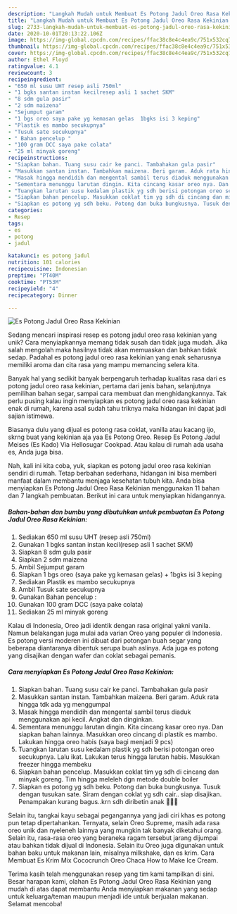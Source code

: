 ```yaml
---
description: "Langkah Mudah untuk Membuat Es Potong Jadul Oreo Rasa Kekinian yang Enak Banget"
title: "Langkah Mudah untuk Membuat Es Potong Jadul Oreo Rasa Kekinian yang Enak Banget"
slug: 2733-langkah-mudah-untuk-membuat-es-potong-jadul-oreo-rasa-kekinian-yang-enak-banget
date: 2020-10-01T20:13:22.106Z
image: https://img-global.cpcdn.com/recipes/ffac38c8e4c4ea9c/751x532cq70/es-potong-jadul-oreo-rasa-kekinian-foto-resep-utama.jpg
thumbnail: https://img-global.cpcdn.com/recipes/ffac38c8e4c4ea9c/751x532cq70/es-potong-jadul-oreo-rasa-kekinian-foto-resep-utama.jpg
cover: https://img-global.cpcdn.com/recipes/ffac38c8e4c4ea9c/751x532cq70/es-potong-jadul-oreo-rasa-kekinian-foto-resep-utama.jpg
author: Ethel Floyd
ratingvalue: 4.1
reviewcount: 3
recipeingredient:
- "650 ml susu UHT resep asli 750ml"
- "1 bgks santan instan kecilresep asli 1 sachet SKM"
- "8 sdm gula pasir"
- "2 sdm maizena"
- "Sejumput garam"
- "1 bgs oreo saya pake yg kemasan gelas  1bgks isi 3 keping"
- "Plastik es mambo secukupnya"
- "Tusuk sate secukupnya"
- " Bahan pencelup "
- "100 gram DCC saya pake colata"
- "25 ml minyak goreng"
recipeinstructions:
- "Siapkan bahan. Tuang susu cair ke panci. Tambahakan gula pasir"
- "Masukkan santan instan. Tambahkan maizena. Beri garam. Aduk rata hingga tdk ada yg menggumpal"
- "Masak hingga mendidih dan mengental sambil terus diaduk menggunakan api kecil. Angkat dan dinginkan."
- "Sementara menunggu larutan dingin. Kita cincang kasar oreo nya. Dan siapkan bahan lainnya. Masukkan oreo cincang di plastik es mambo. Lakukan hingga oreo habis (saya bagi menjadi 9 pcs)"
- "Tuangkan larutan susu kedalam plastik yg sdh berisi potongan oreo secukupnya. Lalu ikat. Lakukan terus hingga larutan habis. Masukkan freezer hingga membeku"
- "Siapkan bahan pencelup. Masukkan coklat tim yg sdh di cincang dan minyak goreng. Tim hingga meleleh dgn metode double boiler"
- "Siapkan es potong yg sdh beku. Potong dan buka bungkusnya. Tusuk dengan tusukan sate. Siram dengan coklat yg sdh cair.. siap disajikan. Penampakan kurang bagus..krn sdh diribetin anak 🤣🤣🤣"
categories:
- Resep
tags:
- es
- potong
- jadul

katakunci: es potong jadul 
nutrition: 101 calories
recipecuisine: Indonesian
preptime: "PT40M"
cooktime: "PT53M"
recipeyield: "4"
recipecategory: Dinner

---
```



![Es Potong Jadul Oreo Rasa Kekinian](https://img-global.cpcdn.com/recipes/ffac38c8e4c4ea9c/751x532cq70/es-potong-jadul-oreo-rasa-kekinian-foto-resep-utama.jpg)

Sedang mencari inspirasi resep es potong jadul oreo rasa kekinian yang unik? Cara menyiapkannya memang tidak susah dan tidak juga mudah. Jika salah mengolah maka hasilnya tidak akan memuaskan dan bahkan tidak sedap. Padahal es potong jadul oreo rasa kekinian yang enak seharusnya memiliki aroma dan cita rasa yang mampu memancing selera kita.

Banyak hal yang sedikit banyak berpengaruh terhadap kualitas rasa dari es potong jadul oreo rasa kekinian, pertama dari jenis bahan, selanjutnya pemilihan bahan segar, sampai cara membuat dan menghidangkannya. Tak perlu pusing kalau ingin menyiapkan es potong jadul oreo rasa kekinian enak di rumah, karena asal sudah tahu triknya maka hidangan ini dapat jadi sajian istimewa.

Biasanya dulu yang dijual es potong rasa coklat, vanilla atau kacang ijo, skrng buat yang kekinian aja yaa Es Potong Oreo. Resep Es Potong Jadul Meises (Es Kado) Via Hellosugar Cookpad. Atau kalau di rumah ada usaha es, Anda juga bisa.


Nah, kali ini kita coba, yuk, siapkan es potong jadul oreo rasa kekinian sendiri di rumah. Tetap berbahan sederhana, hidangan ini bisa memberi manfaat dalam membantu menjaga kesehatan tubuh kita. Anda bisa menyiapkan Es Potong Jadul Oreo Rasa Kekinian menggunakan 11 bahan dan 7 langkah pembuatan. Berikut ini cara untuk menyiapkan hidangannya.

<!--inarticleads1-->

##### Bahan-bahan dan bumbu yang dibutuhkan untuk pembuatan Es Potong Jadul Oreo Rasa Kekinian:

1. Sediakan 650 ml susu UHT (resep asli 750ml)
1. Gunakan 1 bgks santan instan kecil(resep asli 1 sachet SKM)
1. Siapkan 8 sdm gula pasir
1. Siapkan 2 sdm maizena
1. Ambil Sejumput garam
1. Siapkan 1 bgs oreo (saya pake yg kemasan gelas) + 1bgks isi 3 keping
1. Sediakan Plastik es mambo secukupnya
1. Ambil Tusuk sate secukupnya
1. Gunakan  Bahan pencelup :
1. Gunakan 100 gram DCC (saya pake colata)
1. Sediakan 25 ml minyak goreng


Kalau di Indonesia, Oreo jadi identik dengan rasa original yakni vanila. Namun belakangan juga mulai ada varian Oreo yang populer di Indonesia. Es potong versi moderen ini dibuat dari potongan buah segar yang beberapa diantaranya dibentuk serupa buah aslinya. Ada juga es potong yang disajikan dengan wafer dan coklat sebagai pemanis. 

<!--inarticleads2-->

##### Cara menyiapkan Es Potong Jadul Oreo Rasa Kekinian:

1. Siapkan bahan. Tuang susu cair ke panci. Tambahakan gula pasir
1. Masukkan santan instan. Tambahkan maizena. Beri garam. Aduk rata hingga tdk ada yg menggumpal
1. Masak hingga mendidih dan mengental sambil terus diaduk menggunakan api kecil. Angkat dan dinginkan.
1. Sementara menunggu larutan dingin. Kita cincang kasar oreo nya. Dan siapkan bahan lainnya. Masukkan oreo cincang di plastik es mambo. Lakukan hingga oreo habis (saya bagi menjadi 9 pcs)
1. Tuangkan larutan susu kedalam plastik yg sdh berisi potongan oreo secukupnya. Lalu ikat. Lakukan terus hingga larutan habis. Masukkan freezer hingga membeku
1. Siapkan bahan pencelup. Masukkan coklat tim yg sdh di cincang dan minyak goreng. Tim hingga meleleh dgn metode double boiler
1. Siapkan es potong yg sdh beku. Potong dan buka bungkusnya. Tusuk dengan tusukan sate. Siram dengan coklat yg sdh cair.. siap disajikan. Penampakan kurang bagus..krn sdh diribetin anak 🤣🤣🤣


Selain itu, tangkai kayu sebagai pegangannya yang jadi ciri khas es potong pun tetap dipertahankan. Ternyata, selain Oreo Supreme, masih ada rasa oreo unik dan nyeleneh lainnya yang mungkin tak banyak diketahui orang. Selain itu, rasa-rasa oreo yang beraneka ragam tersebut jarang dijumpai atau bahkan tidak dijual di Indonesia. Selain itu Oreo juga digunakan untuk bahan baku untuk makanan lain, misalnya milkshake, dan es krim. Cara Membuat Es Krim Mix Cococrunch Oreo Chaca How to Make Ice Cream. 

Terima kasih telah menggunakan resep yang tim kami tampilkan di sini. Besar harapan kami, olahan Es Potong Jadul Oreo Rasa Kekinian yang mudah di atas dapat membantu Anda menyiapkan makanan yang sedap untuk keluarga/teman maupun menjadi ide untuk berjualan makanan. Selamat mencoba!
